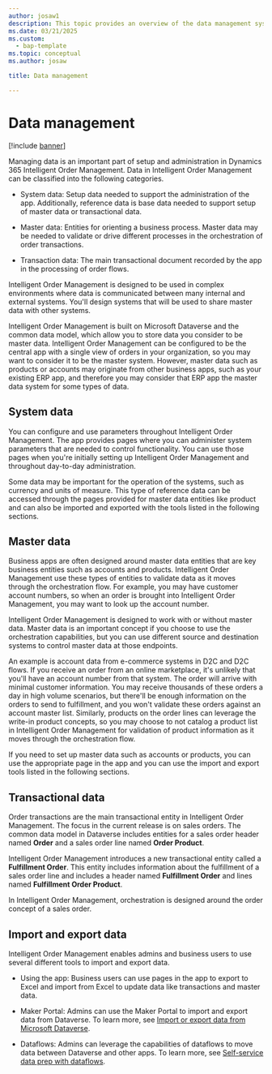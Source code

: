 ```yaml
---
author: josaw1
description: This topic provides an overview of the data management systems in Dynamics 365 Intelligent Order Management.
ms.date: 03/21/2025
ms.custom: 
  - bap-template
ms.topic: conceptual
ms.author: josaw

title: Data management

---
```



# Data management
[!include [banner](includes/banner.md)]




Managing data is an important part of setup and administration in Dynamics 365 Intelligent Order Management. Data in Intelligent Order Management can be classified into the following categories.

-   System data: Setup data needed to support the administration of the app. Additionally, reference data is base data needed to support setup of master data or transactional data.

-   Master data: Entities for orienting a business process. Master data may be needed to validate or drive different processes in the orchestration of order transactions.

-   Transaction data: The main transactional document recorded by the app in the processing of order flows.

Intelligent Order Management is designed to be used in complex environments where data is communicated between many internal and external systems. You'll design systems that will be used to share master data with other systems.

Intelligent Order Management is built on Microsoft Dataverse and the common data model, which allow you to store data you consider to be master data. Intelligent Order Management can be configured to be the central app with a single view of orders in your organization, so you may want to consider it to be the master system. However, master data such as products or accounts may originate from other business apps, such as your existing ERP app, and therefore you may consider that ERP app the master data system for some types of data.

## System data 

You can configure and use parameters throughout Intelligent Order Management. The app provides pages where you can administer system parameters that are needed to control functionality. You can use those pages when you're initially setting up Intelligent Order Management and throughout day-to-day administration.

Some data may be important for the operation of the systems, such as currency and units of measure. This type of reference data can be accessed through the pages provided for master data entities like product and can also be imported and exported with the tools listed in the following sections.

## Master data

Business apps are often designed around master data entities that are key business entities such as accounts and products. Intelligent Order Management use these types of entities to validate data as it moves through the orchestration flow. For example, you may have customer account numbers, so when an order is brought into Intelligent Order Management, you may want to look up the account number.

Intelligent Order Management is designed to work with or without master data. Master data is an important concept if you choose to use the orchestration capabilities, but you can use different source and destination systems to control master data at those endpoints.

An example is account data from e-commerce systems in D2C and D2C flows. If you receive an order from an online marketplace, it's unlikely that you'll have an account number from that system. The order will arrive with minimal customer information. You may receive thousands of these orders a day in high volume scenarios, but there'll be enough information on the orders to send to fulfillment, and you won't validate these orders against an account master list. Similarly, products on the order lines can leverage the write-in product concepts, so you may choose to not catalog a product list in Intelligent Order Management for validation of product information as it moves through the orchestration flow.

If you need to set up master data such as accounts or products, you can use the appropriate page in the app and you can use the import and export tools listed in the following sections.

## Transactional data

Order transactions are the main transactional entity in Intelligent Order Management. The focus in the current release is on sales orders. The common data model in Dataverse includes entities for a sales order header named **Order** and a sales order line named **Order Product**.

Intelligent Order Management introduces a new transactional entity called a **Fulfillment Order**. This entity includes information about the fulfillment of a sales order line and includes a header named **Fulfillment Order** and lines named **Fulfillment Order Product**.

In Intelligent Order Management, orchestration is designed around the order concept of a sales order.

## Import and export data

Intelligent Order Management enables admins and business users to use several different tools to import and export data.

-   Using the app: Business users can use pages in the app to export to Excel and import from Excel to update data like transactions and master data.

-   Maker Portal: Admins can use the Maker Portal to import and export data from Dataverse. To learn more, see [Import or export data from Microsoft Dataverse](/powerapps/maker/data-platform/data-platform-import-export).

-   Dataflows: Admins can leverage the capabilities of dataflows to move data between Dataverse and other apps. To learn more, see [Self-service data prep with dataflows](/powerapps/maker/data-platform/self-service-data-prep-with-dataflows).

